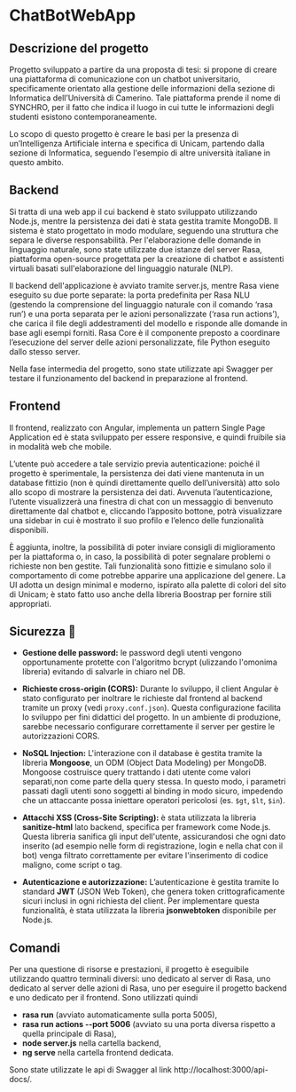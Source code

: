 # ChatBotWebApp


## Descrizione del progetto
Progetto sviluppato a partire da una proposta di tesi: si propone di creare una piattaforma di comunicazione con un chatbot universitario, specificamente orientato alla gestione delle informazioni della sezione di Informatica dell’Università di Camerino. Tale piattaforma prende il nome di SYNCHRO, per il fatto che indica il luogo in cui tutte le informazioni degli studenti esistono contemporaneamente.

Lo scopo di questo progetto è creare le basi per la presenza di un’Intelligenza Artificiale interna e specifica di Unicam, partendo dalla sezione di Informatica, seguendo l'esempio di altre università italiane in questo ambito. 

## Backend
Si tratta di una web app il cui backend è stato sviluppato utilizzando Node.js,  mentre la persistenza dei dati è stata gestita tramite MongoDB.
Il sistema è stato progettato in modo modulare, seguendo una struttura che separa le diverse responsabilità. Per l'elaborazione delle domande in linguaggio naturale, sono state utilizzate due istanze del server Rasa, piattaforma open-source progettata per la creazione di chatbot e assistenti virtuali basati sull'elaborazione del linguaggio naturale (NLP).

Il backend dell'applicazione è avviato tramite server.js, mentre Rasa viene eseguito su due porte separate: la porta predefinita per Rasa NLU (gestendo la comprensione del linguaggio naturale con il comando ‘rasa run’) e una porta separata per le azioni personalizzate (‘rasa run actions’), che carica il file degli addestramenti del modello e risponde alle domande in base agli esempi forniti. Rasa Core è il componente preposto a coordinare l’esecuzione del server delle azioni personalizzate, file Python eseguito dallo stesso server.

Nella fase intermedia del progetto, sono state utilizzate api Swagger per testare il funzionamento del backend in preparazione al frontend.


## Frontend
Il frontend, realizzato con Angular, implementa un pattern Single Page Application ed è stata sviluppato per essere responsive, e quindi fruibile sia in modalità web che mobile.

L’utente può accedere a tale servizio previa autenticazione: poiché il progetto è sperimentale, la persistenza dei dati viene mantenuta in un database fittizio (non è quindi direttamente quello dell’università) atto solo allo scopo di mostrare la persistenza dei dati.
Avvenuta l’autenticazione, l’utente visualizzerà una finestra di chat con un messaggio di benvenuto direttamente dal chatbot e, cliccando l’apposito bottone, potrà visualizzare una sidebar in cui è mostrato il suo profilo e l’elenco delle funzionalità disponibili.


È aggiunta, inoltre, la possibilità di poter inviare consigli di miglioramento per la piattaforma o, in caso, la possibilità di poter segnalare problemi o richieste non ben gestite. Tali funzionalità sono fittizie e simulano solo il comportamento di come potrebbe apparire una applicazione del genere.
La UI adotta un design minimal e moderno, ispirato alla palette di colori del sito di Unicam; è stato fatto uso anche della libreria Boostrap per fornire stili appropriati.


## Sicurezza 🔐

- **Gestione delle password:** 
  le password degli utenti vengono opportunamente protette con l'algoritmo bcrypt (ulizzando l'omonima libreria) evitando di salvarle in chiaro nel DB.

- **Richieste cross-origin (CORS):** 
   Durante lo sviluppo, il client Angular è stato configurato per inoltrare le richieste dal frontend al backend tramite un proxy (vedi `proxy.conf.json`).
   Questa configurazione facilita lo sviluppo per fini didattici del progetto. In un ambiente di produzione, sarebbe necessario configurare correttamente il server per gestire le autorizzazioni CORS.

- **NoSQL Injection:**
   L'interazione con il database è gestita tramite la libreria **Mongoose**, un ODM (Object Data Modeling) per MongoDB.
   Mongoose costruisce query trattando i dati utente come valori separati,non come parte della query stessa. In questo modo, i parametri passati dagli utenti sono soggetti al binding in modo sicuro, impedendo che un attaccante possa iniettare operatori pericolosi (es. `$gt`, `$lt`, `$in`).

- **Attacchi XSS (Cross-Site Scripting):**
è stata utilizzata la libreria **sanitize-html** lato backend, specifica per framework come Node.js. Questa libreria sanifica gli input dell'utente, assicurandosi che ogni dato inserito (ad esempio nelle form di registrazione, login e nella chat con il bot) venga filtrato correttamente per evitare l'inserimento di codice maligno, come script o tag.

- **Autenticazione e autorizzazione:**
   L’autenticazione è gestita tramite lo standard **JWT** (JSON Web Token), che genera token crittograficamente sicuri inclusi in ogni richiesta del client.
   Per implementare questa funzionalità, è stata utilizzata la libreria **jsonwebtoken** disponibile per Node.js.


## Comandi
Per una questione di risorse e prestazioni, il progetto è eseguibile utilizzando quattro terminali diversi: uno dedicato al server di Rasa, uno dedicato al server delle azioni di Rasa, uno per eseguire il progetto backend e uno dedicato per il frontend. Sono utilizzati quindi 
- **rasa run** (avviato automaticamente sulla porta 5005),
- **rasa run actions --port 5006** (avviato su una porta diversa rispetto a quella principale di Rasa),
-  **node server.js** nella cartella backend,
-  **ng serve** nella cartella frontend dedicata.

Sono state utilizzate le api di Swagger al link http://localhost:3000/api-docs/.
  

